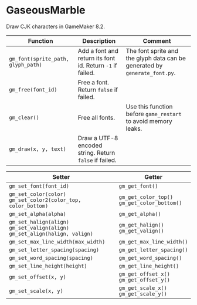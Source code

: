 # GaseousMarble

Draw CJK characters in GameMaker 8.2.

| **Function** | **Description** | **Comment** |
| -- | -- | -- |
| `gm_font(sprite_path, glyph_path)` | Add a font and return its font id. Return `-1` if failed. | The font sprite and the glyph data can be generated by `generate_font.py`. |
| `gm_free(font_id)` | Free a font. Return `false` if failed. | |
| `gm_clear()` | Free all fonts. | Use this function before `game_restart` to avoid memory leaks. |
| `gm_draw(x, y, text)` | Draw a UTF-8 encoded string. Return `false` if failed. | |


| **Setter** | **Getter** |
| -- | -- |
| `gm_set_font(font_id)` | `gm_get_font()` |
| `gm_set_color(color)`<br>`gm_set_color2(color_top, color_bottom)` | `gm_get_color_top()`<br>`gm_get_color_bottom()` |
| `gm_set_alpha(alpha)` | `gm_get_alpha()` |
| `gm_set_halign(align)`<br>`gm_set_valign(align)`<br>`gm_set_align(halign, valign)` | `gm_get_halign()`<br>`gm_get_valign()` |
| `gm_set_max_line_width(max_width)` | `gm_get_max_line_width()` |
| `gm_set_letter_spacing(spacing)` | `gm_get_letter_spacing()` |
| `gm_set_word_spacing(spacing)` | `gm_get_word_spacing()` |
| `gm_set_line_height(height)` | `gm_get_line_height()` |
| `gm_set_offset(x, y)`| `gm_get_offset_x()`<br>`gm_get_offset_y()` |
| `gm_set_scale(x, y)` | `gm_get_scale_x()`<br>`gm_get_scale_y()` |